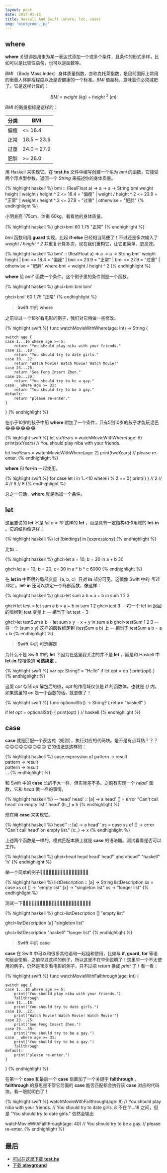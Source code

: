 ```yaml
---
layout: post
date: 2017-01-16
title: Haskell And Swift (where, let, case)
img: "mintgreen.jpg"
---
```


where
---

**where** 关键词是用来为某一表达式添加一个或多个条件，且条件的形式多样，比如可以是比较性语句，也可以是函数等。

*BMI* （Body Mass Index）身体质量指数，亦称克托莱指数，是目前国际上常用的衡量人体胖瘦程度以及是否健康的一个标准。*BMI* 值超标，意味着你必须减肥了。它是这样计算的：

$$ BMI \ = \ weight\ (kg)\  \div \ height\ ^2\ (m) $$

*BMI* 的衡量指标是这样的：

分类 | BMI|
|-----|----|
偏瘦 | <= 18.4|
正常 | 18.5 ~ 23.9|
过重 | 24.0 ~ 27.9|
肥胖 | >= 28.0|

用 Haskell 来实现它。在 **test.hs** 文件中编写创建一个名为 *bmi* 的函数，它接受两个浮点型参数，返回一个 *String* 来描述你的身体质量。

{% highlight haskell %}
bmi :: (RealFloat a) => a -> a -> String
bmi weight height
    | weight / height ^ 2 <= 18.4 = "偏瘦"
    | weight / height ^ 2 <= 23.9 = "正常"
    | weight / height ^ 2 <= 27.9 = "过重"
    | otherwise = "肥胖"
{% endhighlight %}

小明身高 175cm，体重 60kg。看看他的身体质量。

{% highlight haskell %}
ghci>bmi 60 1.75
"正常"
{% endhighlight %}

*bmi* 函数利用 **guard** 实现，比起 **if-else** 已经相当简便了！不过还是多次输入了 *weight / height ^ 2* 并重复计算多次，现在我们重构它，让它更简单、更高效。

{% highlight haskell %}
bmi' :: (RealFloat a) => a -> a -> String
bmi' weight height
    | bmi <= 18.4 = "偏瘦"
    | bmi <= 23.9 = "正常"
    | bmi <= 27.9 = "过重"
    | otherwise = "肥胖"
    where bmi = weight / height ^ 2
{% endhighlight %}

**where** 给 *bmi'* 函数一个条件。这个例子里的条件则是一个函数。

{% highlight haskell %}
ghci>bmi
bmi   bmi'

ghci>bmi' 60 1.75
"正常"
{% endhighlight %}

> **Swift** 中的 **where**

之前举过一个18岁看电影的例子，我们对它稍做一些修改。

{% highlight swift %}
func watchMovieWithWhere(age: Int) -> String {

    switch age {
    case 1...10 where age >= 5:
        return "You should play niba with your friends."
    case 11...18:
        return "You should try to date girls."
    case 19...22:
        return "Watch Movie! Watch Movie! Watch Movie!"
    case 23...25:
        return "See Feng Insert Zhen."
    case 26...30:
        return "You should try to be a gay."
    case _ where age >= 31:
        return "You should try to be a gay."
    default:
        return "please re-enter."
    }
}
{% endhighlight %}

在小于10岁的孩子中用 **where** 附加了一个条件，只有5到10岁的孩子才能玩泥巴😂😂😂😂😂😂

{% highlight swift %}
let sixYears = watchMovieWithWhere(age: 6)
print(sixYears)
// You should play niba with your friends.

let twoYears = watchMovieWithWhere(age: 2)
print(twoYears)
// please re-enter.
{% endhighlight %}

**where** 和 **for-in** 一起使用。

{% highlight swift %}
for case let i in 1..<10 where i % 2 == 0{
    print(i)
}
// 2
// 4
// 6
// 8
{% endhighlight %}

总之一句话，**where** 就是添加一个条件。

let
---

这里要说的 **let** 不是 *let a = 10* 这样的 **let** ，而是具有一定结构和作用域的 **let-in** 。它的结构像这样：

{% highlight haskell %}
let [bindings] in [expressions]
{% endhighlight %}

比如：

{% highlight haskell %}
ghci>let a = 10; b = 20 in a + b
30

ghci>let a = 10; b = 20; c= 30 in a * b * c
6000
{% endhighlight %}

在 **let in** 中声明的局部变量（a, b, c）只对 **in** 部分可见。这很像 Swift 中的 *可选绑定* 。**let-in** 还可以绑定一个局部函数，像这样：

{% highlight haskell %}
ghci>let sum a b = a + b in sum 1 2
3

ghci>let test = let sum a b = a + b in sum 1 2
ghci>test
3
-- 将一个 let-in 返回的值绑到 test 变量上
-- 相当于 let test = 3

ghci>let testSum a b = let sum x y = x + y in sum a b
ghci>testSum 1 2
3
-- 将一个 (sum x y) 这样的函数绑定到 (testSum a b) 上
-- 相当于 testSum a b = a + b
{% endhighlight %}

> **Swift** 中的 **可选绑定**

为什么不是 Swift 中的 **let** ？因为在这里我关注的并不是 **let** ，而是和 Haskell 中 **let-in** 较相像的 **可选绑定** 。

{% highlight swift %}
var op: String? = "Hello"
if let opt = op {
  print(opt)
}
{% endhighlight %}

这里 *opt* 存储 *op* 解包后的值，*opt* 的作用域仅仅是 **if** 的函数体，也就是 *{}* 内。如果这里的 *op* 是一个函数的话，就更像了！

{% highlight swift %}
func optionalStr() -> String? {
    return "haskell"
}

if let opt = optionalStr() {
    print(opt)
}
// haskell
{% endhighlight %}

case
---

**case** 就是匹配一个表达式（规则），执行对应的代码块。是不是有点耳熟？？？🙃🙃🙃🙃🙃🙃🙃🙃🙃 它的语法是这样的：

{% highlight haskell %}
case expression of pattern -> result  
                   pattern -> result  
                   pattern -> result  
                   ...
{% endhighlight %}

和 Swift 中的 **case** 长的不大一样，但实际差不多。之前有实现一个 *head'* 函数，它和 *head* 做一样的事情。

{% highlight haskell %}
-- head'
head' :: [a] -> a
head' [] = error "Can't call head' on empty list."
head' (h:_) = h
{% endhighlight %}

现在用 **case** 来实现它。

{% highlight haskell %}
head'' :: [a] -> a
head'' xs = case xs of
                [] -> error "Can't call head' on empty list."
                (x:_) -> x
{% endhighlight %}

上述两个函数是一样的，模式匹配本质上就是 **case** 的语法糖。测试看看是否可以工作。

{% highlight haskell %}
ghci>head
head    head'   head''
ghci>head'' "haskell"
'h'
{% endhighlight %}

举一个简单的例子🌰🌰🌰🌰🌰🌰🌰🌰🌰🌰🌰🌰🌰🌰🌰🌰🌰

{% highlight haskell %}
listDescription :: [a] -> String
listDescription xs = case xs of
                        [] -> "empty list"
                        [x] -> "singleton list"
                        xs -> "longer list"
{% endhighlight %}

测试一下👨🏻‍💻👨🏻‍💻👨🏻‍💻👨🏻‍💻👨🏻‍💻👨🏻‍💻👨🏻‍💻👨🏻‍💻

{% highlight haskell %}
ghci>listDescription []
"empty list"

ghci>listDescription [a]
"singleton list"

ghci>listDescription "haskell"
"longer list"
{% endhighlight %}


> **Swift** 中的 **case**

**case** 在 Swift 中可以和很多其他语句一起组和使用，比如与 **if, guard, for** 等语句组合使用，之前举过这样的例子，所以这里不在举例说明了！这里举一个不太使用的例子，仍然是18岁看电影的例子，只不过把 *return* 换成 *print* 了！看一看：

{% highlight swift %}
func watchMovieWithFallthrough(age: Int) {

    switch age {
    case 1...10 where age >= 5:
        print("You should play niba with your friends.")
        fallthrough
    case 11...18:
        print("You should try to date girls.")
    case 19...22:
        print("Watch Movie! Watch Movie! Watch Movie!")
    case 23...25:
        print("See Feng Insert Zhen.")
    case 26...30:
        print("You should try to be a gay.")
    case _ where age >= 31:
        print("You should try to be a gay.")
        fallthrough
    default:
        print("please re-enter.")
    }
}
{% endhighlight %}

在第一个 **case** 和最后一个 **case** 后面加了一个关键字 **fallthrough** 。**fallthrough** 的意思是不管它后面的 **case** 能否匹配都会执行该 **case** 对应的代码块。看一眼就明白了！

{% highlight swift %}
watchMovieWithFallthrough(age: 8)
// You should play niba with your friends.
// You should try to date girls.
8 不在 11...18 之间，但是 "You should try to date girls." 依然会输出

watchMovieWithFallthrough(age: 40)
// You should try to be a gay.
// please re-enter.
{% endhighlight %}

最后
---
* [可以在这里下载 **test.hs**](https://github.com/redtwowolf/redtwowolf.github.io/blob/master/_code/HaskellAndSwift/test.hs)
* [下载 **playground**](https://github.com/redtwowolf/redtwowolf.github.io/tree/master/_code/HaskellAndSwift/WhereLetCase.playground)
